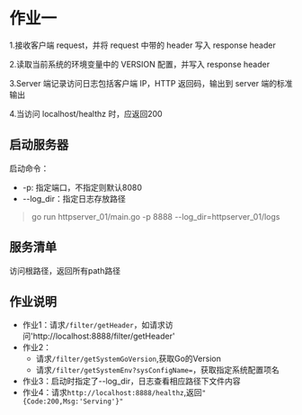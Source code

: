 # 作业一

1.接收客户端 request，并将 request 中带的 header 写入 response header

2.读取当前系统的环境变量中的 VERSION 配置，并写入 response header

3.Server 端记录访问日志包括客户端 IP，HTTP 返回码，输出到 server 端的标准输出

4.当访问 localhost/healthz 时，应返回200

## 启动服务器

启动命令：
* -p: 指定端口，不指定则默认8080
* --log_dir：指定日志存放路径
> go run httpserver_01/main.go -p 8888 --log_dir=httpserver_01/logs

## 服务清单
访问根路径，返回所有path路径

## 作业说明
* 作业1：请求`/filter/getHeader`，如请求访问'http://localhost:8888/filter/getHeader'
* 作业2：
    * 请求`/filter/getSystemGoVersion`,获取Go的Version
    * 请求`/filter/getSystemEnv?sysConfigName=`，获取指定系统配置项名
* 作业3：启动时指定了--log_dir，日志查看相应路径下文件内容
* 作业4：请求`http://localhost:8888/healthz`,返回`"{Code:200,Msg:'Serving'}"`
